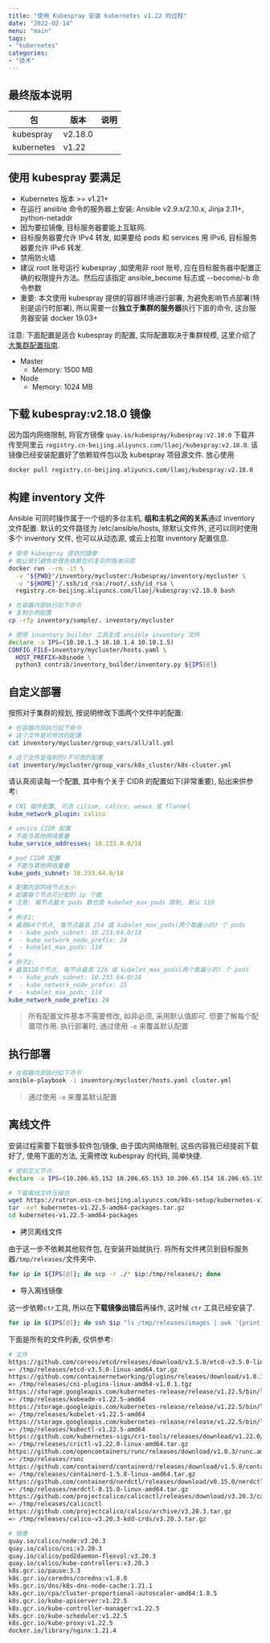 ```yaml
---
title: "使用 Kubespray 安装 kubernetes v1.22 的过程"
date: "2022-02-14"
menu: "main"
tags:
- "kubernetes"
categories:
- "技术"
---
```


## 最终版本说明

|包|版本|说明|
|-|-|-|
|kubespray|v2.18.0||
|kubernetes|v1.22||

## 使用 kubespray 要满足

- Kubernetes 版本 >= v1.21+
- 在运行 ansible 命令的服务器上安装: Ansible v2.9.x/2.10.x, Jinja 2.11+, python-netaddr 
- 因为要拉镜像, 目标服务器要能上互联网.
- 目标服务器要允许 IPv4 转发, 如果要给 pods 和 services 用 IPv6, 目标服务器要允许 IPv6 转发.
- 禁用防火墙
- 建议 root 账号运行 kubespray ,如使用非 root 账号, 应在目标服务器中配置正确的权限提升方法。然后应该指定 ansible_become 标志或 --become/-b 命令参数
- 重要: 本文使用 kubespray 提供的容器环境进行部署, 为避免影响节点部署(特别是运行时部署), 所以需要一台**独立于集群的服务器**执行下面的命令, 这台服务器安装 docker 19.03+

注意: 下面配置是适合 kubespray 的配置, 实际配置取决于集群规模, 这里介绍了[大集群配置指南](https://kubernetes.io/docs/setup/best-practices/cluster-large/#size-of-master-and-master-components).

- Master
  - Memory: 1500 MB
- Node
  - Memory: 1024 MB

## 下载 kubespray:v2.18.0 镜像

因为国内网络限制, 将官方镜像 `quay.io/kubespray/kubespray:v2.18.0` 下载并传至阿里云 `registry.cn-beijing.aliyuncs.com/llaoj/kubespray:v2.18.0`. 该镜像已经安装配置好了依赖软件包以及 kubespray 项目源文件. 放心使用

```sh
docker pull registry.cn-beijing.aliyuncs.com/llaoj/kubespray:v2.18.0
```

## 构建 inventory 文件

Ansible 可同时操作属于一个组的多台主机, **组和主机之间的关系**通过 inventory 文件配置. 默认的文件路径为 /etc/ansible/hosts, 除默认文件外, 还可以同时使用多个 inventory 文件, 也可以从动态源, 或云上拉取 inventory 配置信息.

```sh
# 使用 kubespray 提供的镜像
# 能让我们避免处理各依赖包的复杂的版本问题
docker run --rm -it \
  -v "${PWD}"/inventory/mycluster:/kubespray/inventory/mycluster \
  -v "${HOME}"/.ssh/id_rsa:/root/.ssh/id_rsa \
  registry.cn-beijing.aliyuncs.com/llaoj/kubespray:v2.18.0 bash

# 在容器内部执行如下命令
# 复制示例配置
cp -rfp inventory/sample/. inventory/mycluster

# 使用 inventory_builder 工具生成 ansible inventory 文件
declare -a IPS=(10.10.1.3 10.10.1.4 10.10.1.5)
CONFIG_FILE=inventory/mycluster/hosts.yaml \
  HOST_PREFIX=k8snode \
  python3 contrib/inventory_builder/inventory.py ${IPS[@]}
```

## 自定义部署

按照对于集群的规划, 按说明修改下面两个文件中的配置:

```sh
# 在容器内部执行如下命令
# 这个文件是可修改的配置
cat inventory/mycluster/group_vars/all/all.yml

# 这个文件是强制的/不可改的配置
cat inventory/mycluster/group_vars/k8s_cluster/k8s-cluster.yml
```

请认真阅读每一个配置, 其中有个关于 CIDR 的配置如下(非常重要), 贴出来供参考:

```yaml
# CNI 插件配置, 可选 cilium, calico, weave 或 flannel
kube_network_plugin: calico

# sevice CIDR 配置
# 不能与其他网络重叠
kube_service_addresses: 10.233.0.0/18

# pod CIDR 配置
# 不能与其他网络重叠
kube_pods_subnet: 10.233.64.0/18

# 配置内部网络节点大小
# 配置每个节点可分配的 ip 个数
# 注意: 每节点最大 pods 数也受 kubelet_max_pods 限制, 默认 110
#
# 例子1:
# 最高64个节点, 每节点最高 254 或 kubelet_max_pods(两个取最小的) 个 pods 
#  - kube_pods_subnet: 10.233.64.0/18
#  - kube_network_node_prefix: 24
#  - kubelet_max_pods: 110
#
# 例子2:
# 最高128个节点, 每节点最高 126 或 kubelet_max_pods(两个取最小的) 个 pods 
#  - kube_pods_subnet: 10.233.64.0/18
#  - kube_network_node_prefix: 25
#  - kubelet_max_pods: 110
kube_network_node_prefix: 24
```

> 所有配置文件基本不需要修改, 如非必须, 采用默认值即可. 但要了解每个配置项作用. 执行部署时, 通过使用 `-e` 来覆盖默认配置

## 执行部署

```sh
# 在容器内部执行如下命令
ansible-playbook -i inventory/mycluster/hosts.yaml cluster.yml
```

> 通过使用 `-e` 来覆盖默认配置

## 离线文件

安装过程需要下载很多软件包/镜像, 由于国内网络限制, 这些内容我已经提前下载好了, 使用下面的方法, 无需修改 kubespray 的代码, 简单快捷.

```sh
# 提前定义节点:
declare -a IPS=(10.206.65.152 10.206.65.153 10.206.65.154 10.206.65.155 10.206.65.156 10.206.65.157)

# 下载离线文件压缩包
wget https://rutron.oss-cn-beijing.aliyuncs.com/k8s-setup/kubernetes-v1.22.5-amd64-packages.tar.gz
tar -xvf kubernetes-v1.22.5-amd64-packages.tar.gz
cd kubernetes-v1.22.5-amd64-packages
````

- 拷贝离线文件

由于这一步不依赖其他软件包, 在安装开始就执行. 将所有文件拷贝到目标服务器`/tmp/releases/`文件夹中.

```sh
for ip in ${IPS[@]}; do scp -r ./* $ip:/tmp/releases/; done
```

- 导入离线镜像

这一步依赖`ctr`工具, 所以在**下载镜像出错后**再操作, 这时候 `ctr` 工具已经安装了.

```sh
for ip in ${IPS[@]}; do ssh $ip "ls /tmp/releases/images | awk '{print \"ctr -n k8s.io i import\", \"/tmp/releases/images/\"\$1}' | sh -x"; done
```

下面是所有的文件列表, 仅供参考:

```sh
# 文件
https://github.com/coreos/etcd/releases/download/v3.5.0/etcd-v3.5.0-linux-amd64.tar.gz
=> /tmp/releases/etcd-v3.5.0-linux-amd64.tar.gz
https://github.com/containernetworking/plugins/releases/download/v1.0.1/cni-plugins-linux-amd64-v1.0.1.tgz
=> /tmp/releases/cni-plugins-linux-amd64-v1.0.1.tgz
https://storage.googleapis.com/kubernetes-release/release/v1.22.5/bin/linux/amd64/kubeadm
=> /tmp/releases/kubeadm-v1.22.5-amd64
https://storage.googleapis.com/kubernetes-release/release/v1.22.5/bin/linux/amd64/kubelet
=> /tmp/releases/kubelet-v1.22.5-amd64
https://storage.googleapis.com/kubernetes-release/release/v1.22.5/bin/linux/amd64/kubectl
=> /tmp/releases/kubectl-v1.22.5-amd64
https://github.com/kubernetes-sigs/cri-tools/releases/download/v1.22.0/crictl-v1.22.0-linux-amd64.tar.gz
=> /tmp/releases/crictl-v1.22.0-linux-amd64.tar.gz
https://github.com/opencontainers/runc/releases/download/v1.0.3/runc.amd64
=> /tmp/releases/runc
https://github.com/containerd/containerd/releases/download/v1.5.8/containerd-1.5.8-linux-amd64.tar.gz
=> /tmp/releases/containerd-1.5.8-linux-amd64.tar.gz
https://github.com/containerd/nerdctl/releases/download/v0.15.0/nerdctl-0.15.0-linux-amd64.tar.gz
=> /tmp/releases/nerdctl-0.15.0-linux-amd64.tar.gz
https://github.com/projectcalico/calicoctl/releases/download/v3.20.3/calicoctl-linux-amd64
=> /tmp/releases/calicoctl
https://github.com/projectcalico/calico/archive/v3.20.3.tar.gz
=> /tmp/releases/calico-v3.20.3-kdd-crds/v3.20.3.tar.gz

# 镜像
quay.io/calico/node:v3.20.3
quay.io/calico/cni:v3.20.3
quay.io/calico/pod2daemon-flexvol:v3.20.3
quay.io/calico/kube-controllers:v3.20.3
k8s.gcr.io/pause:3.3
k8s.gcr.io/coredns/coredns:v1.8.0
k8s.gcr.io/dns/k8s-dns-node-cache:1.21.1
k8s.gcr.io/cpa/cluster-proportional-autoscaler-amd64:1.8.5
k8s.gcr.io/kube-apiserver:v1.22.5
k8s.gcr.io/kube-controller-manager:v1.22.5
k8s.gcr.io/kube-scheduler:v1.22.5
k8s.gcr.io/kube-proxy:v1.22.5
docker.io/library/nginx:1.21.4
```
